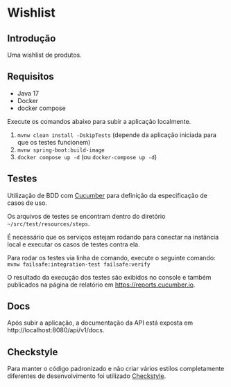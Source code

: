 # Wishlist

## Introdução

Uma wishlist de produtos.

## Requisitos

- Java 17
- Docker
- docker compose

Execute os comandos abaixo para subir a aplicação localmente.

1. `mvnw clean install -DskipTests` (depende da aplicação iniciada para que os testes funcionem)
2. `mvnw spring-boot:build-image`
3. `docker compose up -d` (ou `docker-compose up -d`)

## Testes

Utilização de BDD com [Cucumber](https://cucumber.io/) para definição da especificação de casos de uso.

Os arquivos de testes se encontram dentro do diretório `~/src/test/resources/steps`.

É necessário que os serviços estejam rodando para conectar na instância local e executar os casos de testes contra ela.

Para rodar os testes via linha de comando, execute o seguinte comando: `mvnw failsafe:integration-test failsafe:verify`

O resultado da execução dos testes são exibidos no console e também publicados na 
página de relatório em https://reports.cucumber.io.

## Docs

Após subir a aplicação, a documentação da API está exposta em http://localhost:8080/api/v1/docs.

## Checkstyle

Para manter o código padronizado e não criar vários estilos completamente diferentes de desenvolvimento
foi utilizado [Checkstyle](https://checkstyle.sourceforge.io/).
